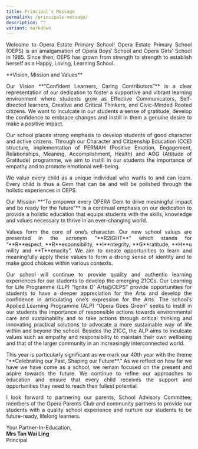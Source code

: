 ```yaml
---
title: Principal’s Message
permalink: /principals-message/
description: ""
variant: markdown
---
```

<p align="justify">Welcome to Opera Estate Primary School!  
Opera Estate Primary School (OEPS) is an amalgamation of Opera Boys’ School and Opera Girls’ School in 1985. Since then, OEPS has grown from strength to strength to establish herself as a Happy, Loving, Learning School.</p>

<p align="justify">**Vision, Mission and Values**</p>

<p align="justify">Our Vision&nbsp;**“Confident Learners, Caring Contributors”**&nbsp;is a clear representation of our dedication to foster a supportive and vibrant learning environment where students grow as Effective Communicators, Self-directed learners, Creative and Critical Thinkers, and Civic-Minded Rooted citizens. We want to inculcate in our students a sense of gratitude, develop the confidence to embrace changes and instill in them a genuine desire to make a positive impact.</p>

<p align="justify">Our school places strong emphasis to develop students of good character and active citizens. Through our Character and Citizenship Education (CCE) structure, implementation of PERMAH (Positive Emotion, Engagement, Relationships, Meaning, Accomplishment, Health) and AOG (Attitude of Gratitude) programme, we aim to instill in our students the importance of empathy and to promote emotional well-being.</p>

<p align="justify">We value every child as a unique individual who wants to and can learn. Every child is thus a Gem that can be and will be polished through the holistic experiences in OEPS.</p>

<p align="justify">Our Mission&nbsp;**“To empower every OPERA Gem to drive meaningful impact and be ready for the future”**&nbsp;is a continual emphasis on our dedication to provide a holistic education that equips students with the skills, knowledge and values necessary to thrive in an ever-changing world.</p>

<p align="justify">Values form the core of one’s character. Our new school values are presented in the acronym “**R2IGHT**” which stands for “**R**espect,&nbsp;**R**esponsibility,&nbsp;**I**ntegrity,&nbsp;**G**ratitude,&nbsp;**H**umility and&nbsp;**T**enacity”. We aim to create opportunities to learn and meaningfully apply these values to form a strong sense of identity and to make good choices within various contexts.</p>

<p align="justify">Our school will continue to provide quality and authentic learning experiences for our students to develop the emerging 21CCs. Our Learning for Life Programme (LLP) “Ignite D’ Arts@OEPS” provide opportunities for students to have a deeper appreciation for the Arts and develop the confidence in articulating one’s expression for the Arts. The school’s Applied Learning Programme (ALP) “Opera Goes Green” seeks to instill in our students the importance of responsible actions towards environmental care and sustainability and to take actions through critical thinking and innovating practical solutions to advocate a more sustainable way of life within and beyond the school. Besides the 21CC, the ALP aims to inculcate values such as empathy and responsibility to maintain their own wellbeing and that of the larger community in an increasingly interconnected world.</p>

<p align="justify">This year is particularly significant as we mark our 40th year with the theme “**Celebrating our Past, Shaping our Future**.” As we reflect on how far we have we have come as a school, we remain focused on the present and aspire towards the future. We continue to refine our approaches to education and ensure that every child receives the support and opportunities they need to reach their fullest potential.</p>

<p align="justify">I look forward to partnering our parents, School Advisory Committee, members of the Opera Parents Club and community partners to provide our students with a quality school experience and nurture our students to be future-ready, lifelong learners.</p>

Your Partner-In-Education,  
<b>Mrs Tan Wai Ling</b><br>Principal